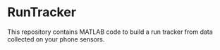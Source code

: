# RunTracker
This repository contains MATLAB code to build a run tracker from data collected on your phone sensors.  
